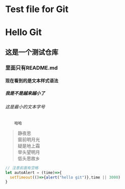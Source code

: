 Test file for Git
==============================
# Hello Git
## 这是一个测试仓库
### 里面只有README.md
#### 现在看到的是文本样式语法
##### 我是不是越来越小了
###### 这是最小的文本字号
		哈哈

		
>静夜思<br/>
>窗前明月光<br/>
>疑是地上霜<br/>
>举头望明月  
>低头思故乡

``` javascript
// 注意前面有空格
let autoAlert = (time)=>{
  setTimeout(()=>{alert("hello git")},time || 3000)
}
```